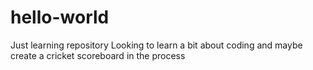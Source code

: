 # hello-world
Just learning repository
Looking to learn a bit about coding and maybe create a cricket scoreboard in the process
